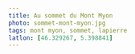 ```yaml
---
title: Au sommet du Mont Myon
photo: sommet-mont-myon.jpg
tags: mont myon, sommet, lapierre
latlon: [46.329267, 5.398841]
---
```

